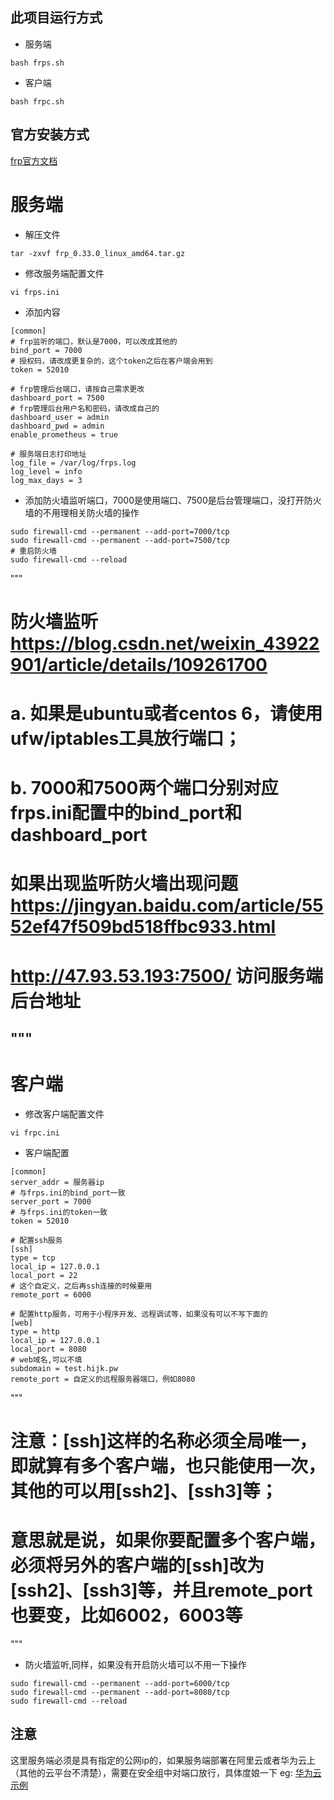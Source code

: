 ## 此项目运行方式
* 服务端
```
bash frps.sh
```
* 客户端
```
bash frpc.sh
```

## 官方安装方式
[frp官方文档](https://gofrp.org/docs/)
# 服务端
* 解压文件
```
tar -zxvf frp_0.33.0_linux_amd64.tar.gz
```
* 修改服务端配置文件
```
vi frps.ini
```
* 添加内容
```
[common]
# frp监听的端口，默认是7000，可以改成其他的
bind_port = 7000
# 授权码，请改成更复杂的，这个token之后在客户端会用到
token = 52010

# frp管理后台端口，请按自己需求更改
dashboard_port = 7500
# frp管理后台用户名和密码，请改成自己的
dashboard_user = admin
dashboard_pwd = admin
enable_prometheus = true

# 服务端日志打印地址
log_file = /var/log/frps.log
log_level = info
log_max_days = 3
```
* 添加防火墙监听端口，7000是使用端口、7500是后台管理端口，没打开防火墙的不用理相关防火墙的操作
```
sudo firewall-cmd --permanent --add-port=7000/tcp
sudo firewall-cmd --permanent --add-port=7500/tcp
# 重启防火墙
sudo firewall-cmd --reload
```
"""
# 防火墙监听 https://blog.csdn.net/weixin_43922901/article/details/109261700
# a. 如果是ubuntu或者centos 6，请使用ufw/iptables工具放行端口；
# b. 7000和7500两个端口分别对应frps.ini配置中的bind_port和dashboard_port

# 如果出现监听防火墙出现问题 https://jingyan.baidu.com/article/5552ef47f509bd518ffbc933.html
# http://47.93.53.193:7500/ 访问服务端后台地址
"""
------------------------------------------------------------------------------------------------------

# 客户端

* 修改客户端配置文件
```
vi frpc.ini
```
* 客户端配置
```
[common]
server_addr = 服务器ip
# 与frps.ini的bind_port一致
server_port = 7000
# 与frps.ini的token一致
token = 52010

# 配置ssh服务
[ssh]
type = tcp
local_ip = 127.0.0.1
local_port = 22
# 这个自定义，之后再ssh连接的时候要用
remote_port = 6000

# 配置http服务，可用于小程序开发、远程调试等，如果没有可以不写下面的
[web]
type = http
local_ip = 127.0.0.1
local_port = 8080
# web域名,可以不填
subdomain = test.hijk.pw
remote_port = 自定义的远程服务器端口，例如8080
```
"""
# 注意：[ssh]这样的名称必须全局唯一，即就算有多个客户端，也只能使用一次，其他的可以用[ssh2]、[ssh3]等；
# 意思就是说，如果你要配置多个客户端，必须将另外的客户端的[ssh]改为[ssh2]、[ssh3]等，并且remote_port也要变，比如6002，6003等
"""
* 防火墙监听,同样，如果没有开启防火墙可以不用一下操作
```
sudo firewall-cmd --permanent --add-port=6000/tcp
sudo firewall-cmd --permanent --add-port=8080/tcp
sudo firewall-cmd --reload
```
## 注意
这里服务端必须是具有指定的公网ip的，如果服务端部署在阿里云或者华为云上（其他的云平台不清楚），需要在安全组中对端口放行，具体度娘一下
eg: [华为云示例](https://blog.csdn.net/qq_26003101/article/details/113629449)
